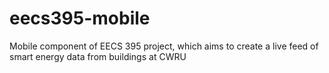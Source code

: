 # eecs395-mobile
Mobile component of EECS 395 project, which aims to create a live feed of smart energy data from buildings at CWRU

